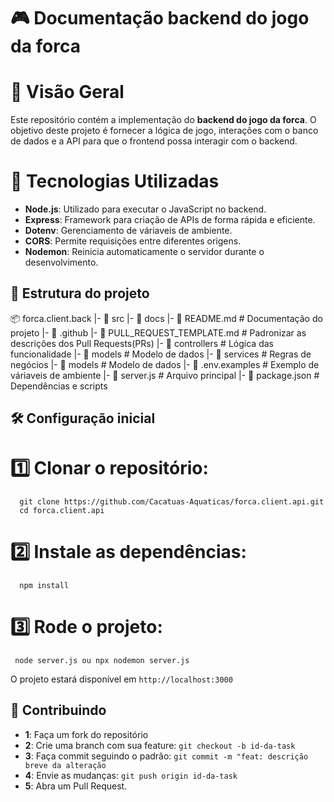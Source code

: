 # 🎮 Documentação backend do jogo da forca

# 🚀 Visão Geral

Este repositório contém a implementação do **backend do jogo da forca**. O objetivo deste projeto é fornecer a lógica de jogo, interações com o banco de dados e a API para que o frontend possa interagir com o backend.

# 🔌 Tecnologias Utilizadas

- **Node.js**: Utilizado para executar o JavaScript no backend.
- **Express**: Framework para criação de APIs de forma rápida e eficiente.
- **Dotenv**:  Gerenciamento de váriaveis de ambiente.
- **CORS**: Permite requisições entre diferentes origens.
- **Nodemon**: Reinicia automaticamente o servidor durante o desenvolvimento.

## 📂 Estrutura do projeto

   📦 forca.client.back
   |- 📂 src
   |- 📂 docs
       |- 📜 README.md # Documentação do projeto
   |- 📂 .github
       |- 📜 PULL_REQUEST_TEMPLATE.md # Padronizar as descrições dos Pull Requests(PRs)
   |- 📂 controllers # Lógica das funcionalidade
   |- 📂 models # Modelo de dados
   |- 📂 services # Regras de negócios
   |- 📂 models # Modelo de dados
   |- 📜 .env.examples # Exemplo de váriaveis de ambiente
   |- 📜 server.js # Arquivo principal
   |- 📜 package.json # Dependências e scripts


## 🛠️ Configuração inicial

# 1️⃣ Clonar o repositório:

      git clone https://github.com/Cacatuas-Aquaticas/forca.client.api.git
      cd forca.client.api

# 2️⃣ Instale as dependências:

      npm install

# 3️⃣ Rode o projeto:

     node server.js ou npx nodemon server.js

O projeto estará disponível em `http://localhost:3000` 

## 📄 Contribuindo

- **1**: Faça um fork do repositório
- **2**: Crie uma branch com sua feature: `git checkout -b id-da-task`
- **3**: Faça commit seguindo o padrão: `git commit -m "feat: descrição breve da alteração`
- **4**: Envie as mudanças: `git push origin id-da-task`
- **5**: Abra um Pull Request.








